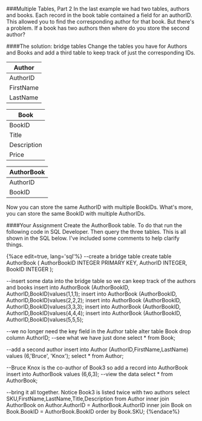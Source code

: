 <!--djw: done -->
###Multiple Tables, Part 2
In the last example we had two tables, authors and books. Each record in the book table contained a field for an authorID. This allowed you to find the corresponding author for that book. But there's a problem. If a book has two authors then where do you store the second author?

####The solution: bridge tables
Change the tables you have for Authors and Books and add a third table to keep track of just the corresponding IDs.

|**Author**|
|---|
|AuthorID|
|FirstName|
|LastName|


|**Book**|
|---|
|BookID|
|Title|
|Description|
|Price|

|**AuthorBook**|
|---|
|AuthorID|
|BookID|



Now you can store the same AuthorID with multiple BookIDs. What's more, you can store the same BookID with multiple AuthorIDs.

####Your Assignment
Create the AuthorBook table. To do that run the following code in SQL Developer. Then query the three tables. This is all shown in the SQL below. I've included some comments to help clarify things.

{%ace edit=true, lang='sql'%}
--create a bridge table 
create table AuthorBook (
  AuthorBookID INTEGER PRIMARY KEY,
  AuthorID INTEGER,
  BookID INTEGER
);

--insert some data into the bridge table so we can keep track of the authors and books
insert into AuthorBook (AuthorBookID, AuthorID,BookID)values(1,1,1);
insert into AuthorBook (AuthorBookID, AuthorID,BookID)values(2,2,2);
insert into AuthorBook (AuthorBookID, AuthorID,BookID)values(3,3,3);
insert into AuthorBook (AuthorBookID, AuthorID,BookID)values(4,4,4);
insert into AuthorBook (AuthorBookID, AuthorID,BookID)values(5,5,5);

--we no longer need the key field in the Author table
alter table Book drop column AuthorID;
--see what we have just done
select * from Book;

--add a second author 
insert into Author (AuthorID,FirstName,LastName) values (6,'Bruce', 'Knox');
select * from Author;

--Bruce Knox is the co-author of Book3 so add a record into AuthorBook
insert into AuthorBook values (6,6,3);
--view the data
select * from AuthorBook;

--bring it all together. Notice Book3 is listed twice with two authors
select SKU,FirstName,LastName,Title,Description 
from Author 
inner join AuthorBook 
on Author.AuthorID = AuthorBook.AuthorID 
inner join Book
on Book.BookID = AuthorBook.BookID
order by Book.SKU;
{%endace%}

